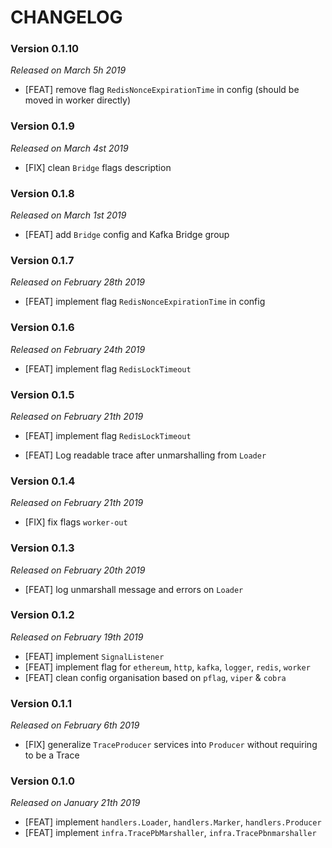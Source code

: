 # CHANGELOG

### Version 0.1.10

*Released on March 5h 2019*

- [FEAT] remove flag `RedisNonceExpirationTime` in config (should be moved in worker directly)

### Version 0.1.9

*Released on March 4st 2019*

- [FIX] clean `Bridge` flags description 

### Version 0.1.8

*Released on March 1st 2019*

- [FEAT] add `Bridge` config and Kafka Bridge group

### Version 0.1.7

*Released on February 28th 2019*

- [FEAT] implement flag `RedisNonceExpirationTime` in config

### Version 0.1.6

*Released on February 24th 2019*

- [FEAT] implement flag `RedisLockTimeout`
  
### Version 0.1.5

*Released on February 21th 2019*

- [FEAT] implement flag `RedisLockTimeout`
  
- [FEAT] Log readable trace after unmarshalling from `Loader` 

### Version 0.1.4

*Released on February 21th 2019*

- [FIX] fix flags `worker-out`

### Version 0.1.3

*Released on February 20th 2019*

- [FEAT] log unmarshall message and errors on  `Loader` 

### Version 0.1.2

*Released on February 19th 2019*

- [FEAT] implement `SignalListener`
- [FEAT] implement flag for `ethereum`, `http`, `kafka`, `logger`, `redis`, `worker`
- [FEAT] clean config organisation based on `pflag`, `viper` & `cobra`

### Version 0.1.1

*Released on February 6th 2019*

- [FIX] generalize `TraceProducer` services into `Producer` without requiring to be a Trace

### Version 0.1.0

*Released on January 21th 2019*

- [FEAT] implement ``handlers.Loader``, ``handlers.Marker``, ``handlers.Producer``
- [FEAT] implement ``infra.TracePbMarshaller``, ``infra.TracePbnmarshaller``